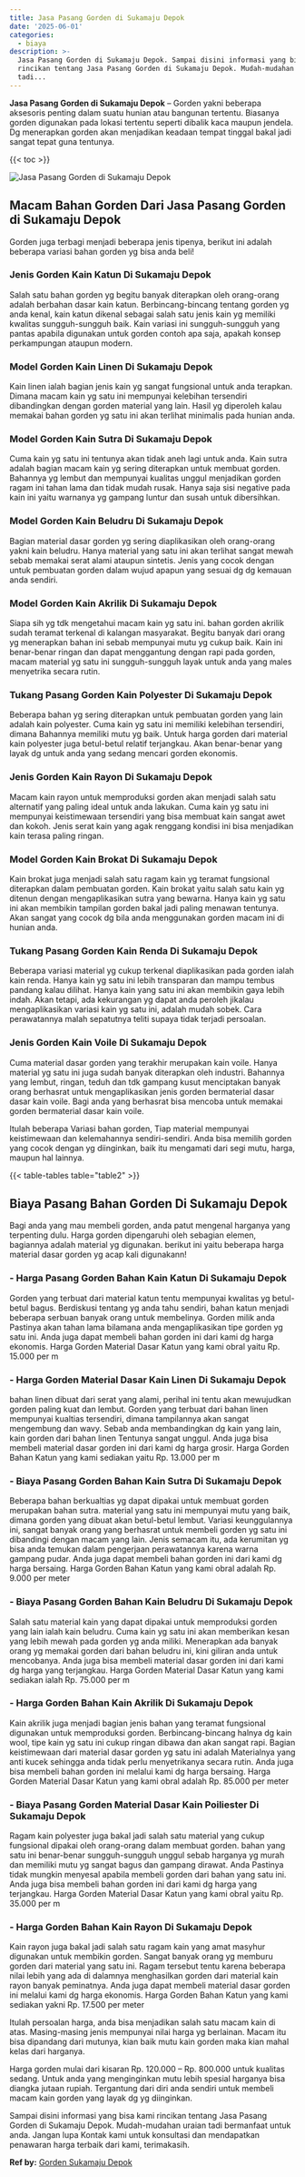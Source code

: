```yaml
---
title: Jasa Pasang Gorden di Sukamaju Depok
date: '2025-06-01'
categories:
  - biaya
description: >-
  Jasa Pasang Gorden di Sukamaju Depok. Sampai disini informasi yang bisa kami
  rincikan tentang Jasa Pasang Gorden di Sukamaju Depok. Mudah-mudahan uraian
  tadi...
---
```


**Jasa Pasang Gorden di Sukamaju Depok** – Gorden yakni beberapa aksesoris penting dalam suatu hunian atau bangunan tertentu. Biasanya gorden digunakan pada lokasi tertentu seperti dibalik kaca maupun jendela. Dg menerapkan gorden akan menjadikan keadaan tempat tinggal bakal jadi sangat tepat guna tentunya.

{{< toc >}}

![Jasa Pasang Gorden di Sukamaju Depok](/images/pasang-gorden-murah19.png)

## Macam Bahan Gorden Dari Jasa Pasang Gorden di Sukamaju Depok

Gorden juga terbagi menjadi beberapa jenis tipenya, berikut ini adalah beberapa variasi bahan gorden yg bisa anda beli!

### Jenis Gorden Kain Katun Di Sukamaju Depok

Salah satu bahan gorden yg begitu banyak diterapkan oleh orang-orang adalah berbahan dasar kain katun. Berbincang-bincang tentang gorden yg anda kenal, kain katun dikenal sebagai salah satu jenis kain yg memiliki kwalitas sungguh-sungguh baik. Kain variasi ini sungguh-sungguh yang pantas apabila digunakan untuk gorden contoh apa saja, apakah konsep perkampungan ataupun modern.

### Model Gorden Kain Linen Di Sukamaju Depok

Kain linen ialah bagian jenis kain yg sangat fungsional untuk anda terapkan. Dimana macam kain yg satu ini mempunyai kelebihan tersendiri dibandingkan dengan gorden material yang lain. Hasil yg diperoleh kalau memakai bahan gorden yg satu ini akan terlihat minimalis pada hunian anda.

### Model Gorden Kain Sutra Di Sukamaju Depok

Cuma kain yg satu ini tentunya akan tidak aneh lagi untuk anda. Kain sutra adalah bagian macam kain yg sering diterapkan untuk membuat gorden. Bahannya yg lembut dan mempunyai kualitas unggul menjadikan gorden ragam ini tahan lama dan tidak mudah rusak. Hanya saja sisi negative pada kain ini yaitu warnanya yg gampang luntur dan susah untuk dibersihkan.

### Model Gorden Kain Beludru Di Sukamaju Depok

Bagian material dasar gorden yg sering diaplikasikan oleh orang-orang yakni kain beludru. Hanya material yang satu ini akan terlihat sangat mewah sebab memakai serat alami ataupun sintetis. Jenis yang cocok dengan untuk pembuatan gorden dalam wujud apapun yang sesuai dg dg kemauan anda sendiri.

### Model Gorden Kain Akrilik Di Sukamaju Depok

Siapa sih yg tdk mengetahui macam kain yg satu ini. bahan gorden akrilik sudah teramat terkenal di kalangan masyarakat. Begitu banyak dari orang yg menerapkan bahan ini sebab mempunyai mutu yg cukup baik. Kain ini benar-benar ringan dan dapat menggantung dengan rapi pada gorden, macam material yg satu ini sungguh-sungguh layak untuk anda yang males menyetrika secara rutin.

### Tukang Pasang Gorden Kain Polyester Di Sukamaju Depok

Beberapa bahan yg sering diterapkan untuk pembuatan gorden yang lain adalah kain polyester. Cuma kain yg satu ini memiliki kelebihan tersendiri, dimana Bahannya memiliki mutu yg baik. Untuk harga gorden dari material kain polyester juga betul-betul relatif terjangkau. Akan benar-benar yang layak dg untuk anda yang sedang mencari gorden ekonomis.

### Jenis Gorden Kain Rayon Di Sukamaju Depok

Macam kain rayon untuk memproduksi gorden akan menjadi salah satu alternatif yang paling ideal untuk anda lakukan. Cuma kain yg satu ini mempunyai keistimewaan tersendiri yang bisa membuat kain sangat awet dan kokoh. Jenis serat kain yang agak renggang kondisi ini bisa menjadikan kain terasa paling ringan.

### Model Gorden Kain Brokat Di Sukamaju Depok

Kain brokat juga menjadi salah satu ragam kain yg teramat fungsional diterapkan dalam pembuatan gorden. Kain brokat yaitu salah satu kain yg ditenun dengan mengaplikasikan sutra yang bewarna. Hanya kain yg satu ini akan membikin tampilan gorden bakal jadi paling menawan tentunya. Akan sangat yang cocok dg bila anda menggunakan gorden macam ini di hunian anda.

### Tukang Pasang Gorden Kain Renda Di Sukamaju Depok

Beberapa variasi material yg cukup terkenal diaplikasikan pada gorden ialah kain renda. Hanya kain yg satu ini lebih transparan dan mampu tembus pandang kalau dilihat. Hanya kain yang satu ini akan membikin gaya lebih indah. Akan tetapi, ada kekurangan yg dapat anda peroleh jikalau mengaplikasikan variasi kain yg satu ini, adalah mudah sobek. Cara perawatannya malah sepatutnya teliti supaya tidak terjadi persoalan.

### Jenis Gorden Kain Voile Di Sukamaju Depok

Cuma material dasar gorden yang terakhir merupakan kain voile. Hanya material yg satu ini juga sudah banyak diterapkan oleh industri. Bahannya yang lembut, ringan, teduh dan tdk gampang kusut menciptakan banyak orang berhasrat untuk mengaplikasikan jenis gorden bermaterial dasar dasar kain voile. Bagi anda yang berhasrat bisa mencoba untuk memakai gorden bermaterial dasar kain voile.

Itulah beberapa Variasi bahan gorden, Tiap material mempunyai keistimewaan dan kelemahannya sendiri-sendiri. Anda bisa memilih gorden yang cocok dengan yg diinginkan, baik itu mengamati dari segi mutu, harga, maupun hal lainnya.

{{< table-tables table="table2" >}}

## Biaya Pasang Bahan Gorden Di Sukamaju Depok

Bagi anda yang mau membeli gorden, anda patut mengenal harganya yang terpenting dulu. Harga gorden dipengaruhi oleh sebagian elemen, bagiannya adalah material yg digunakan. berikut ini yaitu beberapa harga material dasar gorden yg acap kali digunakann!

### \- Harga Pasang Gorden Bahan Kain Katun Di Sukamaju Depok

Gorden yang terbuat dari material katun tentu mempunyai kwalitas yg betul-betul bagus. Berdiskusi tentang yg anda tahu sendiri, bahan katun menjadi beberapa serbuan banyak orang untuk membelinya. Gorden milik anda Pastinya akan tahan lama bilamana anda mengaplikasikan tipe gorden yg satu ini. Anda juga dapat membeli bahan gorden ini dari kami dg harga ekonomis. Harga Gorden Material Dasar Katun yang kami obral yaitu Rp. 15.000 per m

### \- Harga Gorden Material Dasar Kain Linen Di Sukamaju Depok

bahan linen dibuat dari serat yang alami, perihal ini tentu akan mewujudkan gorden paling kuat dan lembut. Gorden yang terbuat dari bahan linen mempunyai kualtias tersendiri, dimana tampilannya akan sangat mengembung dan wavy. Sebab anda membandingkan dg kain yang lain, kain gorden dari bahan linen Tentunya sangat unggul. Anda juga bisa membeli material dasar gorden ini dari kami dg harga grosir. Harga Gorden Bahan Katun yang kami sediakan yaitu Rp. 13.000 per m

### \- Biaya Pasang Gorden Bahan Kain Sutra Di Sukamaju Depok

Beberapa bahan berkualtias yg dapat dipakai untuk membuat gorden merupakan bahan sutra. material yang satu ini mempunyai mutu yang baik, dimana gorden yang dibuat akan betul-betul lembut. Variasi keunggulannya ini, sangat banyak orang yang berhasrat untuk membeli gorden yg satu ini dibandingi dengan macam yang lain. Jenis semacam itu, ada kerumitan yg bisa anda temukan dalam pengerjaan perawatannya karena warna gampang pudar. Anda juga dapat membeli bahan gorden ini dari kami dg harga bersaing. Harga Gorden Bahan Katun yang kami obral adalah Rp. 9.000 per meter

### \- Biaya Pasang Gorden Bahan Kain Beludru Di Sukamaju Depok

Salah satu material kain yang dapat dipakai untuk memproduksi gorden yang lain ialah kain beludru. Cuma kain yg satu ini akan memberikan kesan yang lebih mewah pada gorden yg anda miliki. Menerapkan ada banyak orang yg memakai gorden dari bahan beludru ini, kini giliran anda untuk mencobanya. Anda juga bisa membeli material dasar gorden ini dari kami dg harga yang terjangkau. Harga Gorden Material Dasar Katun yang kami sediakan ialah Rp. 75.000 per m

### \- Harga Gorden Bahan Kain Akrilik Di Sukamaju Depok

Kain akrilik juga menjadi bagian jenis bahan yang teramat fungsional digunakan untuk memproduksi gorden. Berbincang-bincang halnya dg kain wool, tipe kain yg satu ini cukup ringan dibawa dan akan sangat rapi. Bagian keistimewaan dari material dasar gorden yg satu ini adalah Materialnya yang anti kucek sehingga anda tidak perlu menyetrikanya secara rutin. Anda juga bisa membeli bahan gorden ini melalui kami dg harga bersaing. Harga Gorden Material Dasar Katun yang kami obral adalah Rp. 85.000 per meter

### \- Biaya Pasang Gorden Material Dasar Kain Poiliester Di Sukamaju Depok

Ragam kain polyester juga bakal jadi salah satu material yang cukup fungsional dipakai oleh orang-orang dalam membuat gorden. bahan yang satu ini benar-benar sungguh-sungguh unggul sebab harganya yg murah dan memiliki mutu yg sangat bagus dan gampang dirawat. Anda Pastinya tidak mungkin menyesal apabila membeli gorden dari bahan yang satu ini. Anda juga bisa membeli bahan gorden ini dari kami dg harga yang terjangkau. Harga Gorden Material Dasar Katun yang kami obral yaitu Rp. 35.000 per m

### \- Harga Gorden Bahan Kain Rayon Di Sukamaju Depok

Kain rayon juga bakal jadi salah satu ragam kain yang amat masyhur digunakan untuk membikin gorden. Sangat banyak orang yg memburu gorden dari material yang satu ini. Ragam tersebut tentu karena beberapa nilai lebih yang ada di dalamnya menghasilkan gorden dari material kain rayon banyak peminatnya. Anda juga dapat membeli material dasar gorden ini melalui kami dg harga ekonomis. Harga Gorden Bahan Katun yang kami sediakan yakni Rp. 17.500 per meter

Itulah persoalan harga, anda bisa menjadikan salah satu macam kain di atas. Masing-masing jenis mempunyai nilai harga yg berlainan. Macam itu bisa dipandang dari mutunya, kian baik mutu kain gorden maka kian mahal kelas dari harganya.

Harga gorden mulai dari kisaran Rp. 120.000 – Rp. 800.000 untuk kualitas sedang. Untuk anda yang menginginkan mutu lebih spesial harganya bisa diangka jutaan rupiah. Tergantung dari diri anda sendiri untuk membeli macam kain gorden yang layak dg yg diinginkan.

Sampai disini informasi yang bisa kami rincikan tentang Jasa Pasang Gorden di Sukamaju Depok. Mudah-mudahan uraian tadi bermanfaat untuk anda. Jangan lupa Kontak kami untuk konsultasi dan mendapatkan penawaran harga terbaik dari kami, terimakasih.

**Ref by:**  [Gorden  Sukamaju Depok](https://id.wikipedia.org/wiki/Gorden)
